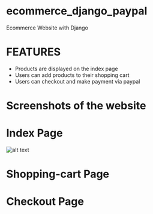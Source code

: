 # ecommerce_django_paypal
Ecommerce Website with Django

# FEATURES
- Products are displayed on the index page
- Users can add products to their shopping cart
- Users can checkout and make payment via paypal

# Screenshots of the website

# Index Page
![alt text](https://github.com/ClintonCode20/cms_website_django/blob/main/screenshots/hom.png)

# Shopping-cart Page

# Checkout Page
